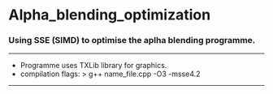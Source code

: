 # Alpha_blending_optimization
### Using SSE (SIMD) to optimise the aplha blending programme.
____
- Programme uses TXLib library for graphics.
- compilation flags: > g++ name_file.cpp -O3 -msse4.2
____
  
